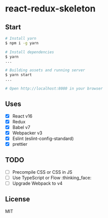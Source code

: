 # react-redux-skeleton

## Start
```sh
# Install yarn
$ npm i -g yarn

# Install dependencies
$ yarn
...

# Building assets and running server
$ yarn start
...

# Open http://localhost:8080 in your browser
```

## Uses
* [x] React v16
* [x] Redux
* [x] Babel v7
* [x] Webpacker v3
* [x] Eslint (eslint-config-standard)
* [x] prettier

## TODO
* [ ] Precompile CSS or CSS in JS
* [ ] Use TypeScript or Flow :thinking_face:
* [ ] Upgrade Webpack to v4

## License
MIT
